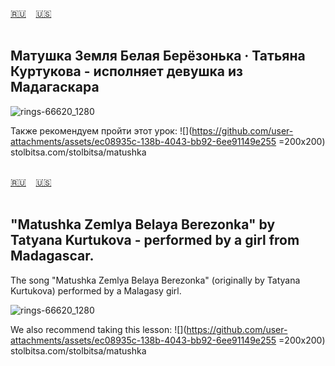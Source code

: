 <span id="ru"><a href='#ru'>🇷🇺</a> &nbsp;&nbsp;&nbsp;<a href='#en'>🇺🇸</a> &nbsp;&nbsp;&nbsp;</span><br><br>

## Матушка Земля Белая Берёзонька · Татьяна Куртукова - исполняет девушка из Мадагаскара

![rings-66620_1280](https://github.com/user-attachments/assets/637539bb-d2cd-4e65-b5bb-42da360bff67)

Также рекомендуем пройти этот урок: 
![](https://github.com/user-attachments/assets/ec08935c-138b-4043-bb92-6ee91149e255 =200x200)
stolbitsa.com/stolbitsa/matushka
<br><br>

<span id="en"><a href='#ru'>🇷🇺</a> &nbsp;&nbsp;&nbsp;<a href='#en'>🇺🇸</a> &nbsp;&nbsp;&nbsp;</span><br><br>

## "Matushka Zemlya Belaya Berezonka" by Tatyana Kurtukova - performed by a girl from Madagascar.

The song "Matushka Zemlya Belaya Berezonka" (originally by Tatyana Kurtukova) performed by a Malagasy girl.

![rings-66620_1280](https://github.com/user-attachments/assets/637539bb-d2cd-4e65-b5bb-42da360bff67)

We also recommend taking this lesson: 
![](https://github.com/user-attachments/assets/ec08935c-138b-4043-bb92-6ee91149e255 =200x200)
stolbitsa.com/stolbitsa/matushka
<br><br>

